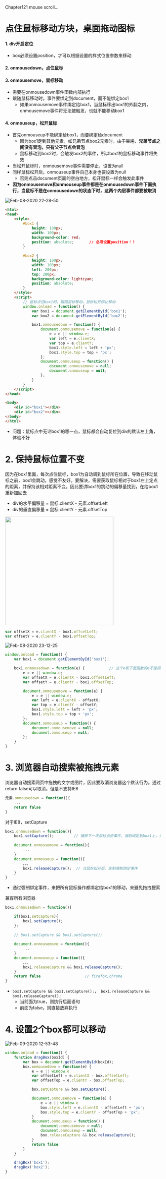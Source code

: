
Chapter121 mouse scroll...

# 点住鼠标移动方块，桌面拖动图标

#### 1. div开启定位
- box必须设置position，才可以根据设置的样式位置参数来移动
#### 2. onmousedown，点住鼠标
#### 3. onmousemove，鼠标移动
- 需要在onmousedown事件函数内部执行
- 跟随鼠标移动时，事件要绑定到document，而不能绑定box1
    - 如果onmousemove事件绑定给box1，当鼠标移出box1的外翻之内，onmousemove事件将无法被触发，也就不能移动box1
#### 4. onmouseup，松开鼠标
- 首先onmouseup不能绑定给box1，而要绑定给document
    - 因为box1走到其他元素，如兄弟节点box2元素时，~~由于冒泡~~，**兄弟节点之间没有冒泡，只有父子节点会冒泡**
    - 鼠标移动到box2时，会触发box2的事件，所以box1的鼠标移动事件将失效
- 当松开鼠标时，onmousemove事件需要停止，设置为null
- 同样鼠标松开后，onmouseup事件自己本身也要设置为null
    - 否则点击document页面的空白地方，松开鼠标一样会触发此事件
- **因为onmousemove和onmouseup事件都是在onmousedown事件下面执行，当鼠标不是在onmousedown的状态下时，这两个内层事件都要被取消**

![Feb-08-2020 22-28-50](https://user-images.githubusercontent.com/26485327/74086904-6b263b80-4ac2-11ea-9eb0-f9d230bcd2c2.gif)


```html
<html>
<head>
    <style>
        #box1 {
            height: 100px;
            width: 100px;
            background-color: red;
            position: absolute;       // 必须设置position！！
        }
        
        #box2 {
            height: 100px;
            width: 100px;
            left: 200px;
            top: 200px;
            background-color: lightcyan;
            position: absolute;
        }
    </style>
    <script>
        // 鼠标点住box1时，跟随鼠标移动，鼠标松开停止移动
        window.onload = function() {
            var box1 = document.getElementById('box1');
            var box2 = document.getElementById('box2');

            box1.onmousedown = function() {
                document.onmousemove = function(e) {
                    e = e || window.e;
                    var left = e.clientX;
                    var top = e.clientY;
                    box1.style.left = left + 'px';
                    box1.style.top = top + 'px';
                };
                document.onmouseup = function() {
                    document.onmousemove = null;
                    document.onmouseup = null;
                };
            }
        }
    </script>
</head>

<body>
    <div id="box1"></div>
    <div id="box2"></div>
</body>
</html>
```
- 问题：鼠标点中无论box1的哪一点，鼠标都会自动复位到div的默认左上角，体验不好
                  
# 2. 保持鼠标位置不变
因为在box1里面，每次点住鼠标，box1为自动调到鼠标所在位置，导致在移动鼠标之前，box1会跳动，感觉不友好。要解决，需要获取鼠标相对于box1左上定点的距离，并保持该相对距离不变。因此要讲box1的跳动的偏移量找到，在给box1重新加回去
- div的水平偏移量 = 鼠标.clientX - 元素.offsetLeft
- div的垂直偏移量 = 鼠标.clientY - 元素.offsetTop

<img width="350" height="350" src="https://user-images.githubusercontent.com/26485327/74087516-f6560000-4ac7-11ea-9213-9e0986f26f93.jpeg" >


```javascript
var offsetX = e.clientX - box1.offsetLeft;
var offsetY = e.clientY - box1.offsetTop;
```

![Feb-08-2020 23-12-25](https://user-images.githubusercontent.com/26485327/74087560-7ed4a080-4ac8-11ea-8a3f-35c876e5d245.gif)
                  
```javascript
window.onload = function() {
    var box1 = document.getElementById('box1');

    box1.onmousedown = function(e) {           // 这个e和下面函数的e不是同一个
        e = e || window.e;
        var offsetX = e.clientX - box1.offsetLeft;
        var offsetY = e.clientY - box1.offsetTop;

        document.onmousemove = function(e) {
            e = e || window.e;
            var left = e.clientX - offsetX;
            var top = e.clientY - offsetY;
            box1.style.left = left + 'px';
            box1.style.top = top + 'px';
        };
        document.onmouseup = function() {
            document.onmousemove = null;
            document.onmouseup = null;
        };
    }
}
```

# 3. 浏览器自动搜索被拖拽元素

浏览器自动搜索网页中拖拽的文字或图片，因此要取消浏览器这个默认行为。通过return false可以取消，但是不支持IE8

```javascript
元素.onmousedown = function(){
    ...
    return false
}
```

对于IE8，setCapture
```javascript
box1.onmousedown = function(){
    box1.setCapture();         // 捕获下一次鼠标点击事件，强制绑定到box1上，无论点击哪里
     
    document.onmousemove = function(){
        ...
    }
    document.onmouseup = function(){
        。。。
        box1.releaseCapture();  // 当鼠标松开后，定制强制绑定事件
    }
}
```
- 通过强制绑定事件，来把所有鼠标操作都绑定给box1的移动，来避免拖拽搜索

兼容所有浏览器

```javascript
box1.onmousedown = function(){

    if(box1.setCapture){
        box1.setCapture();   
    };
    
    // box1.setCapture && box1.setCapture(); 
          
    document.onmousemove = function(){
        ...
    }
    document.onmouseup = function(){
        。。。
        box1.releaseCapture && box1.releaseCapture();  
    }
    return false                    // firefox,chrome
}
```

- `box1.setCapture && box1.setCapture();`，` box1.releaseCapture && box1.releaseCapture();`
    - 当前面为true，则执行后面语句
    - 前面为false，则直接放弃执行

# 4. 设置2个box都可以移动


![Feb-09-2020 12-53-48](https://user-images.githubusercontent.com/26485327/74096558-83866c80-4b3b-11ea-8bfb-8121e345f79f.gif)

```javascript
window.onload = function() {
    function dragBox(boxId) {
        var box = document.getElementById(boxId);
        box.onmousedown = function(e) {
            e = e || window.e
            var offsetLeft = e.clientX - box.offsetLeft;
            var offsetTop = e.clientY - box.offsetTop;

            box.setCapture && box.setCapture();

            document.onmousemove = function(e) {
                e = e || window.e
                box.style.left = e.clientX - offsetLeft + 'px';
                box.style.top = e.clientY - offsetTop + 'px';
            }
            document.onmouseup = function() {
                document.onmousemove = null;
                document.onmouseup = null;
                box.releaseCapture && box.releaseCapture();
            }
            return false
        }
    }

    dragBox('box1');
    dragBox('box2');
}
```


